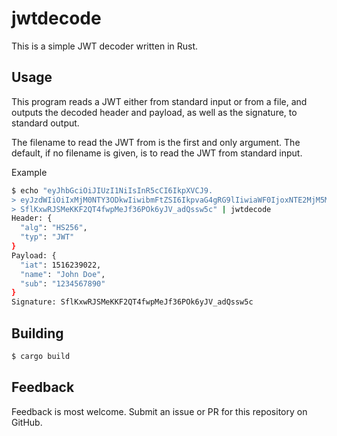 # jwtdecode

This is a simple JWT decoder written in Rust.

## Usage

This program reads a JWT either from standard input or from a file, and outputs
the decoded header and payload, as well as the signature, to standard output.

The filename to read the JWT from is the first and only argument.
The default, if no filename is given, is to read the JWT from standard input.

Example

```bash
$ echo "eyJhbGciOiJIUzI1NiIsInR5cCI6IkpXVCJ9.
> eyJzdWIiOiIxMjM0NTY3ODkwIiwibmFtZSI6IkpvaG4gRG9lIiwiaWF0IjoxNTE2MjM5MDIyfQ.
> SflKxwRJSMeKKF2QT4fwpMeJf36POk6yJV_adQssw5c" | jwtdecode
Header: {
  "alg": "HS256",
  "typ": "JWT"
}
Payload: {
  "iat": 1516239022,
  "name": "John Doe",
  "sub": "1234567890"
}
Signature: SflKxwRJSMeKKF2QT4fwpMeJf36POk6yJV_adQssw5c
```

## Building

```bash
$ cargo build
```

## Feedback

Feedback is most welcome. Submit an issue or PR for this repository on GitHub.


